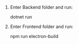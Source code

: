 1. Enter Backend folder and run:

   dotnet run

3. Enter Frontend folder and run:
   
   npm run electron-build 
